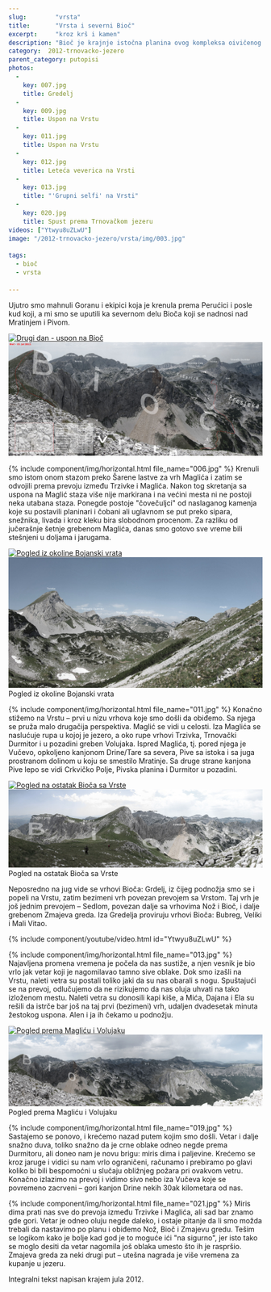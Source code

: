 ```yaml
---
slug:        "vrsta"
title:       "Vrsta i severni Bioč"
excerpt:     "kroz krš i kamen"
description: "Bioč je krajnje istočna planina ovog kompleksa oivičenog Pivom, Drinom i Sutjeskom. Sa njega se pružaju najlepši pogledi prema Durmitoru koji je dalje na istok."
category:  2012-trnovacko-jezero
parent_category: putopisi
photos:
  -
    key: 007.jpg
    title: Gredelj
  -
    key: 009.jpg
    title: Uspon na Vrstu
  -
    key: 011.jpg
    title: Uspon na Vrstu
  -
    key: 012.jpg
    title: Leteća veverica na Vrsti
  -
    key: 013.jpg
    title: "'Grupni selfi' na Vrsti"
  -
    key: 020.jpg
    title: Spust prema Trnovačkom jezeru
videos: ["Ytwyu8uZLwU"]
image: "/2012-trnovacko-jezero/vrsta/img/003.jpg"

tags:
  - bioč
  - vrsta
  
---
```


Ujutro smo mahnuli Goranu i ekipici koja je krenula prema Perućici i posle kud koji, a mi smo se uputili ka severnom delu Bioča 
koji se nadnosi nad Mratinjem i Pivom.

<a class="no-margin screen-only" href="/2012-trnovacko-jezero/vrhovi/20120715-00-mapa.jpg" target="_blank" title="klikni za veću fotografiju" >
    <img src="/2012-trnovacko-jezero/vrhovi/thumbs/20120715-00-mapa.jpg" alt="Drugi dan - uspon na Bioč">
</a>
<img class="for-print" src="/2012-trnovacko-jezero/vrhovi/20120715-00-mapa.jpg">

{% include component/img/horizontal.html file_name="006.jpg" %}
Krenuli smo istom onom stazom preko Šarene lastve za vrh Maglića i zatim se odvojili prema prevoju između Trzivke i 
Maglića. Nakon tog skretanja sa uspona na Maglić staza više nije markirana i na većini mesta ni ne postoji neka utabana 
staza. Ponegde postoje "čovečuljci" od naslaganog kamenja koje su postavili planinari i čobani ali uglavnom se put preko 
sipara, snežnika, livada i kroz kleku bira slobodnom procenom. Za razliku od jučerašnje šetnje grebenom Maglića, danas 
smo gotovo sve vreme bili stešnjeni u doljama i jarugama.

<a class="screen-only no-margin" href="/2012-trnovacko-jezero/vrhovi/20120715-08a.jpg" target="_blank" title="klikni za veću fotografiju" >
    <img src="/2012-trnovacko-jezero/vrhovi/thumbs/20120715-08a.jpg" alt="Pogled iz okoline Bojanski vrata">
</a>
<img class="for-print" src="/2012-trnovacko-jezero/vrhovi/20120715-08a.jpg">
<span class="caption text-muted">Pogled iz okoline Bojanski vrata</span>

{% include component/img/horizontal.html file_name="011.jpg" %}
Konačno stižemo na Vrstu – prvi u nizu vrhova koje smo došli da obiđemo. Sa njega se pruža malo drugačija perspektiva. 
Maglić se vidi u celosti. Iza Maglića se naslućuje rupa u kojoj je jezero, a oko rupe vrhovi Trzivka, Trnovački Durmitor 
i u pozadini greben Volujaka. Ispred Maglića, tj. pored njega je Vučevo, opkoljeno kanjonom Drine/Tare sa severa, Pive 
sa istoka i sa juga prostranom dolinom u koju se smestilo Mratinje. Sa druge strane kanjona Pive lepo se vidi Crkvičko 
Polje, Pivska planina i Durmitor u pozadini. 

<a class="no-margin screen-only" href="/2012-trnovacko-jezero/vrhovi/20120715-37a.jpg" target="_blank" title="klikni za veću fotografiju" >
    <img src="/2012-trnovacko-jezero/vrhovi/thumbs/20120715-37a.jpg" alt="Pogled na ostatak Bioča sa Vrste">
</a>
<img class="for-print" src="/2012-trnovacko-jezero/vrhovi/20120715-37a.jpg">
<span class="caption text-muted">Pogled na ostatak Bioča sa Vrste</span>

Neposredno na jug vide se vrhovi Bioča: Grdelj, iz čijeg podnožja smo se i 
popeli na Vrstu, zatim bezimeni vrh povezan prevojem sa Vrstom. Taj vrh je još jednim prevojem – Sedlom, povezan dalje 
sa vrhovima Nož i Bioč, i dalje grebenom Zmajeva greda. Iza Gredelja proviruju vrhovi Bioča: Bubreg, Veliki i Mali Vitao.

{% include component/youtube/video.html id="Ytwyu8uZLwU" %}

{% include component/img/horizontal.html file_name="013.jpg" %}
Najavljena promena vremena je počela da nas sustiže, a njen vesnik je bio vrlo jak vetar koji je nagomilavao tamno sive 
oblake. Dok smo izašli na Vrstu, naleti vetra su postali toliko jaki da su nas obarali s nogu. Spuštajući se na prevoj, 
odlučujemo da ne rizikujemo da nas oluja uhvati na tako izloženom mestu. Naleti vetra su donosili kapi kiše, a Mića, 
Dajana i Ela su rešili da istrče bar još na taj prvi (bezimeni) vrh, udaljen dvadesetak minuta žestokog uspona. Alen i 
ja ih čekamo u podnožju.

<a class="no-margin screen-only" href="/2012-trnovacko-jezero/vrhovi/20120715-30a.jpg" target="_blank" title="klikni za veću fotografiju" >
    <img src="/2012-trnovacko-jezero/vrhovi/thumbs/20120715-30a.jpg" alt="Pogled prema Magliću i Volujaku">
</a>
<img class="for-print" src="/2012-trnovacko-jezero/vrhovi/20120715-30a.jpg">
<span class="caption text-muted">Pogled prema Magliću i Volujaku</span>

{% include component/img/horizontal.html file_name="019.jpg" %}
Sastajemo se ponovo, i krećemo nazad putem kojim smo došli. Vetar i dalje snažno duva, toliko snažno da je crne oblake 
odneo negde prema Durmitoru, ali doneo nam je novu brigu: miris dima i paljevine. Krećemo se kroz jaruge i vidici su nam 
vrlo ograničeni, računamo i prebiramo po glavi koliko bi bili bespomoćni u slučaju obližnjeg požara pri ovakvom vetru. 
Konačno izlazimo na prevoj i vidimo sivo nebo iza Vučeva koje se povremeno zacrveni – gori kanjon Drine nekih 30ak 
kilometara od nas.

{% include component/img/horizontal.html file_name="021.jpg" %}
Miris dima prati nas sve do prevoja između Trzivke i Maglića, ali sad bar znamo gde gori. Vetar je odneo oluju negde 
daleko, i ostaje pitanje da li smo možda trebali da nastavimo po planu i obiđemo Nož, Bioč i Zmajevu gredu. Tešim se 
logikom kako je bolje kad god je to moguće ići "na sigurno", jer isto tako se moglo desiti da vetar nagomila još oblaka 
umesto što ih je raspršio. Zmajeva greda za neki drugi put – utešna nagrada je više vremena za kupanje u jezeru.

<span class="caption text-muted pull-right">Integralni tekst napisan krajem jula 2012.</span>